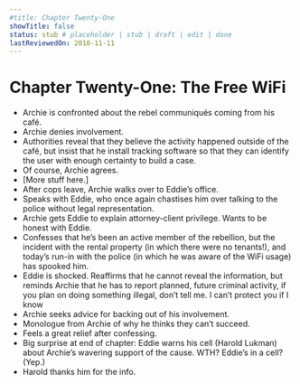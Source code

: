 ```yaml
---
#title: Chapter Twenty-One
showTitle: false
status: stub # placeholder | stub | draft | edit | done
lastReviewedOn: 2018-11-11
---
```


# Chapter Twenty-One: The Free WiFi


* Archie is confronted about the rebel communiqués coming from his café.
* Archie denies involvement.
* Authorities reveal that they believe the activity happened outside of the café, but insist that he install tracking software so that they can identify the user with enough certainty to build a case.
* Of course, Archie agrees.
* [More stuff here.]
* After cops leave, Archie walks over to Eddie’s office.
* Speaks with Eddie, who once again chastises him over talking to the police without legal representation.
* Archie gets Eddie to explain attorney-client privilege. Wants to be honest with Eddie.
* Confesses that he’s been an active member of the rebellion, but the incident with the rental property (in which there were no tenants!), and today’s run-in with the police (in which he was aware of the WiFi usage) has spooked him.
* Eddie is shocked. Reaffirms that he cannot reveal the information, but reminds Archie that he has to report planned, future criminal activity, if you plan on doing something illegal, don’t tell me. I can’t protect you if I know
* Archie seeks advice for backing out of his involvement.
* Monologue from Archie of why he thinks they can’t succeed.
* Feels a great relief after confessing.
* Big surprise at end of chapter: Eddie warns his cell (Harold Lukman) about Archie’s wavering support of the cause. WTH? Eddie’s in a cell? (Yep.)
* Harold thanks him for the info.

